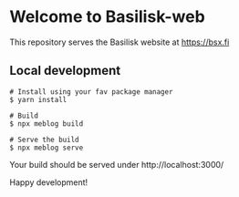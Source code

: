 # Welcome to Basilisk-web

This repository serves the Basilisk website at https://bsx.fi

## Local development

```
# Install using your fav package manager
$ yarn install

# Build
$ npx meblog build

# Serve the build
$ npx meblog serve
```

Your build should be served under http://localhost:3000/

Happy development!
